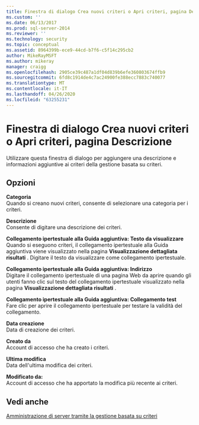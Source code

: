 ```yaml
---
title: Finestra di dialogo Crea nuovi criteri o Apri criteri, pagina Descrizione | Microsoft Docs
ms.custom: ''
ms.date: 06/13/2017
ms.prod: sql-server-2014
ms.reviewer: ''
ms.technology: security
ms.topic: conceptual
ms.assetid: 8964399b-ece9-44cd-b7f6-c5f14c295cb2
author: MikeRayMSFT
ms.author: mikeray
manager: craigg
ms.openlocfilehash: 2905ce39c487a1df04d839b6efe360803674ffb9
ms.sourcegitcommit: 6fd8c1914de4c7ac24900fe388ecc7883c740077
ms.translationtype: MT
ms.contentlocale: it-IT
ms.lasthandoff: 04/26/2020
ms.locfileid: "63255231"
---
```

# <a name="create-new-policy-or-open-policy-dialog-box-description-page"></a>Finestra di dialogo Crea nuovi criteri o Apri criteri, pagina Descrizione
  Utilizzare questa finestra di dialogo per aggiungere una descrizione e informazioni aggiuntive ai criteri della gestione basata su criteri.  
  
## <a name="options"></a>Opzioni  
 **Categoria**  
 Quando si creano nuovi criteri, consente di selezionare una categoria per i criteri.  
  
 **Descrizione**  
 Consente di digitare una descrizione dei criteri.  
  
 **Collegamento ipertestuale alla Guida aggiuntiva: Testo da visualizzare**  
 Quando si eseguono criteri, il collegamento ipertestuale alla Guida aggiuntiva viene visualizzato nella pagina **Visualizzazione dettagliata risultati** . Digitare il testo da visualizzare come collegamento ipertestuale.  
  
 **Collegamento ipertestuale alla Guida aggiuntiva: Indirizzo**  
 Digitare il collegamento ipertestuale di una pagina Web da aprire quando gli utenti fanno clic sul testo del collegamento ipertestuale visualizzato nella pagina **Visualizzazione dettagliata risultati** .  
  
 **Collegamento ipertestuale alla Guida aggiuntiva: Collegamento test**  
 Fare clic per aprire il collegamento ipertestuale per testare la validità del collegamento.  
  
 **Data creazione**  
 Data di creazione dei criteri.  
  
 **Creato da**  
 Account di accesso che ha creato i criteri.  
  
 **Ultima modifica**  
 Data dell'ultima modifica dei criteri.  
  
 **Modificato da:**  
 Account di accesso che ha apportato la modifica più recente ai criteri.  
  
## <a name="see-also"></a>Vedi anche  
 [Amministrazione di server tramite la gestione basata su criteri](administer-servers-by-using-policy-based-management.md)  
  
  

